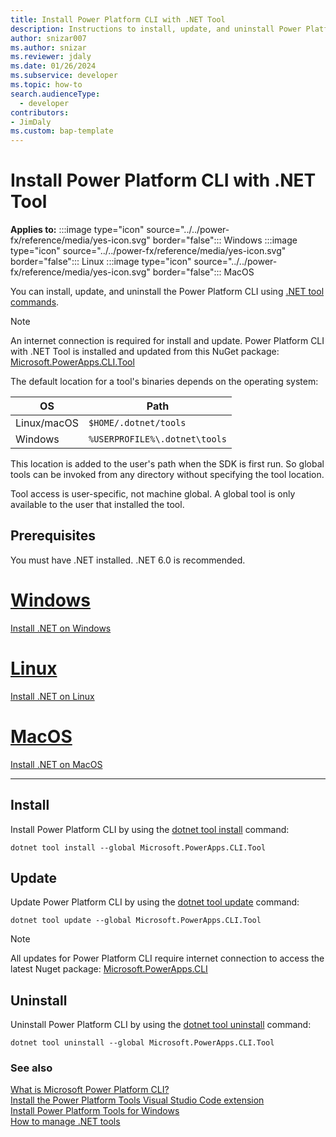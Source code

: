 ```yaml
---
title: Install Power Platform CLI with .NET Tool
description: Instructions to install, update, and uninstall Power Platform CLI with .NET Tool
author: snizar007
ms.author: snizar
ms.reviewer: jdaly
ms.date: 01/26/2024
ms.subservice: developer
ms.topic: how-to
search.audienceType: 
  - developer
contributors:
- JimDaly
ms.custom: bap-template
---
```

# Install Power Platform CLI with .NET Tool

**Applies to:** :::image type="icon" source="../../power-fx/reference/media/yes-icon.svg" border="false"::: Windows :::image type="icon" source="../../power-fx/reference/media/yes-icon.svg" border="false"::: Linux   :::image type="icon" source="../../power-fx/reference/media/yes-icon.svg" border="false"::: MacOS

You can install, update, and uninstall the Power Platform CLI using [.NET tool commands](/dotnet/core/tools/global-tools).

> [!NOTE]
> An internet connection is required for install and update. Power Platform CLI with .NET Tool is installed and updated from this NuGet package: [Microsoft.PowerApps.CLI.Tool](https://www.nuget.org/packages/Microsoft.PowerApps.CLI.tool)

The default location for a tool's binaries depends on the operating system:

| OS          | Path                          |
|-------------|-------------------------------|
| Linux/macOS | `$HOME/.dotnet/tools`         |
| Windows     | `%USERPROFILE%\.dotnet\tools` |

This location is added to the user's path when the SDK is first run. So global tools can be invoked from any directory without specifying the tool location.

Tool access is user-specific, not machine global. A global tool is only available to the user that installed the tool.

## Prerequisites

You must have .NET installed. .NET 6.0 is recommended.

# [Windows](#tab/windows)

[Install .NET on Windows](/dotnet/core/install/windows)

# [Linux](#tab/linux)

[Install .NET on Linux](/dotnet/core/install/linux)

# [MacOS](#tab/macos)

[Install .NET on MacOS](/dotnet/core/install/macos)

---

## Install

Install Power Platform CLI by using the [dotnet tool install](/dotnet/core/tools/dotnet-tool-install) command:

```dotnetcli
dotnet tool install --global Microsoft.PowerApps.CLI.Tool
```

## Update

Update Power Platform CLI by using the [dotnet tool update](/dotnet/core/tools/dotnet-tool-update) command:

```dotnetcli
dotnet tool update --global Microsoft.PowerApps.CLI.Tool
```
> [!NOTE]
> All updates for Power Platform CLI require internet connection to access the latest Nuget package: [Microsoft.PowerApps.CLI](https://www.nuget.org/packages/Microsoft.PowerApps.CLI)
>
> 

## Uninstall

Uninstall Power Platform CLI by using the [dotnet tool uninstall](/dotnet/core/tools/dotnet-tool-uninstall) command:

```dotnetcli
dotnet tool uninstall --global Microsoft.PowerApps.CLI.Tool
```

### See also

[What is Microsoft Power Platform CLI?](../cli/introduction.md)   
[Install the Power Platform Tools Visual Studio Code extension](install-vs-code-extension.md)   
[Install Power Platform Tools for Windows](install-cli-msi.md)   
[How to manage .NET tools](/dotnet/core/tools/global-tools)
